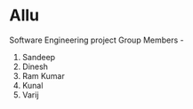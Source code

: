 # Allu
Software Engineering project
 Group Members -
 1. Sandeep
 2. Dinesh
 3. Ram Kumar
 4. Kunal
 5. Varij
